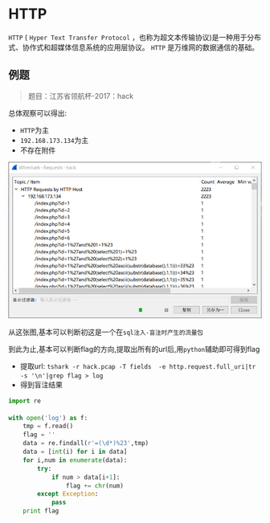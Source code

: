 
# HTTP

`HTTP` ( `Hyper Text Transfer Protocol` ，也称为超文本传输协议)是一种用于分布式、协作式和超媒体信息系统的应用层协议。 `HTTP` 是万维网的数据通信的基础。

## 例题

> 题目：江苏省领航杯-2017：hack

总体观察可以得出:

- `HTTP`为主
- `192.168.173.134`为主
- 不存在附件

![linghang_hack](./figure/linghang_hack.png)

从这张图,基本可以判断初这是一个在`sql注入-盲注时产生的流量包`

到此为止,基本可以判断flag的方向,提取出所有的url后,用`python`辅助即可得到flag

- 提取url: `tshark -r hack.pcap -T fields  -e http.request.full_uri|tr -s '\n'|grep flag > log`
- 得到盲注结果

```python
import re

with open('log') as f:
    tmp = f.read()
    flag = ''
    data = re.findall(r'=(\d*)%23',tmp)
    data = [int(i) for i in data]
    for i,num in enumerate(data):
        try:
            if num > data[i+1]:
                flag += chr(num)
        except Exception:
            pass
    print flag
```
